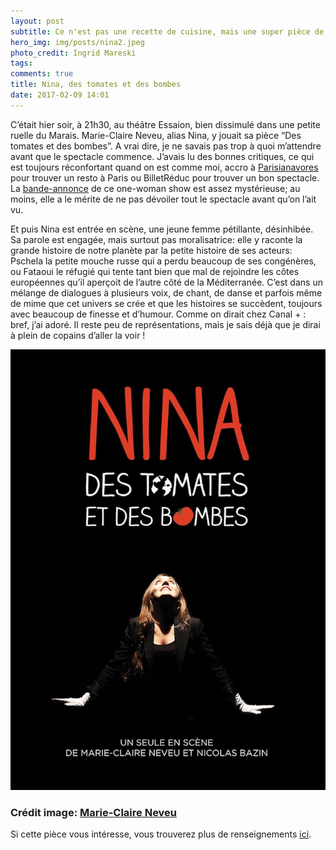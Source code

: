 ```yaml
---
layout: post
subtitle: Ce n'est pas une recette de cuisine, mais une super pièce de théâtre !
hero_img: img/posts/nina2.jpeg
photo_credit: Ingrid Mareski
tags: 
comments: true
title: Nina, des tomates et des bombes
date: 2017-02-09 14:01
---
```

C’était hier soir, à 21h30, au théâtre Essaion, bien dissimulé dans une petite ruelle du Marais. Marie-Claire Neveu, alias Nina, y jouait sa pièce “Des tomates et des bombes”. A vrai dire, je ne savais pas trop à quoi m’attendre avant que le spectacle commence. J’avais lu des bonnes critiques, ce qui est toujours réconfortant quand on est comme moi, accro à [Parisianavores](https://parisianavores.paris/) pour trouver un resto à Paris ou BilletRéduc pour trouver un bon spectacle. La [bande-annonce](https://www.youtube.com/watch?v=SOiyJ8tv1rc) de ce one-woman show est assez mystérieuse; au moins, elle a le mérite de ne pas dévoiler tout le spectacle avant qu’on l’ait vu.

Et puis Nina est entrée en scène, une jeune femme pétillante, désinhibée. Sa parole est engagée, mais surtout pas moralisatrice: elle y raconte la grande histoire de notre planète par la petite histoire de ses acteurs: Pschela la petite mouche russe qui a perdu beaucoup de ses congénères, ou Fataoui le réfugié qui tente tant bien que mal de rejoindre les côtes européennes qu’il aperçoit de l’autre côté de la Méditerranée. C’est dans un mélange de dialogues à plusieurs voix, de chant, de danse et parfois même de mime que cet univers se crée et que les histoires se succèdent, toujours avec beaucoup de finesse et d’humour. Comme on dirait chez Canal + : bref, j’ai adoré. Il reste peu de représentations, mais je sais déjà que je dirai à plein de copains d’aller la voir !

![](/img/posts/ninatb-4.jpg)

### Crédit image: [Marie-Claire Neveu](http://www.mcn-mcn.com/)

Si cette pièce vous intéresse, vous trouverez plus de renseignements [ici](http://www.billetreduc.com/171336/evt.htm).